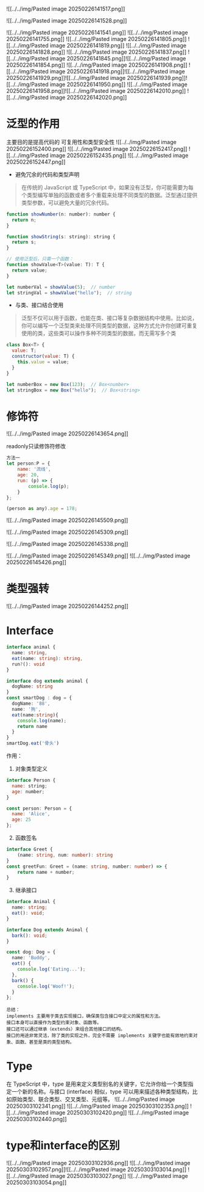 ![[../../img/Pasted image 20250226141517.png]]

![[../../img/Pasted image 20250226141528.png]]

![[../../img/Pasted image 20250226141541.png]]
![[../../img/Pasted image 20250226141755.png]]
![[../../img/Pasted image 20250226141805.png]]
![[../../img/Pasted image 20250226141819.png]]
![[../../img/Pasted image 20250226141828.png]]
![[../../img/Pasted image 20250226141837.png]]
![[../../img/Pasted image 20250226141845.png]]![[../../img/Pasted image 20250226141854.png]]
![[../../img/Pasted image 20250226141908.png]]
![[../../img/Pasted image 20250226141918.png]]![[../../img/Pasted image 20250226141929.png]]![[../../img/Pasted image 20250226141939.png]]![[../../img/Pasted image 20250226141950.png]]
![[../../img/Pasted image 20250226141958.png]]![[../../img/Pasted image 20250226142010.png]]
![[../../img/Pasted image 20250226142020.png]]

# 泛型的作用
主要目的是提高代码的 可复用性和类型安全性
![[../../img/Pasted image 20250226152400.png]]
![[../../img/Pasted image 20250226152417.png]]
![[../../img/Pasted image 20250226152435.png]]
![[../../img/Pasted image 20250226152447.png]]


* 避免冗余的代码和类型声明
>在传统的 JavaScript 或 TypeScript 中，如果没有泛型，你可能需要为每个类型编写单独的函数或者多个重载来处理不同类型的数据。泛型通过提供类型参数，可以避免大量的冗余代码。
~~~js
function showNumber(n: number): number {
  return n;
}

function showString(s: string): string {
  return s;
}

// 使用泛型后，只需一个函数：
function showValue<T>(value: T): T {
  return value;
}

let numberVal = showValue(5);  // number
let stringVal = showValue("hello");  // string
~~~
* 与类、接口结合使用
>泛型不仅可以用于函数，也能在类、接口等复杂数据结构中使用。比如说，你可以编写一个泛型类来处理不同类型的数据，这种方式允许你创建可重复使用的类，这些类可以操作多种不同类型的数据，而无需写多个类

~~~js
class Box<T> {
  value: T;
  constructor(value: T) {
    this.value = value;
  }
}

let numberBox = new Box(123);  // Box<number>
let stringBox = new Box("hello");  // Box<string>
~~~

# 修饰符
![[../../img/Pasted image 20250226143654.png]]

readonly只读修饰符修改
~~~js
方法一
let person:P = {
    name: '流线',
    age: 20,
    run: (p) => {
        console.log(p);
    }
};

(person as any).age = 178;
~~~
![[../../img/Pasted image 20250226145509.png]]

![[../../img/Pasted image 20250226145309.png]]

![[../../img/Pasted image 20250226145338.png]]

![[../../img/Pasted image 20250226145349.png]]
![[../../img/Pasted image 20250226145426.png]]
# 类型强转
![[../../img/Pasted image 20250226144252.png]]


# Interface
~~~ts
interface animal {
  name: string,
  eat(name: string): string,
  run?(): void
}

interface dog extends animal {
  dogName: string
}
const smartDog : dog = {
  dogName: '88',
  name: '狗',
  eat(name:string){
    console.log(name);
    return name
  }
}
smartDog.eat('骨头')
~~~
作用：
1. 对象类型定义
~~~js
interface Person {
  name: string;
  age: number;
}

const person: Person = {
  name: 'Alice',
  age: 25
};
~~~

2. 函数签名
~~~ts
interface Greet {
	(name: string, num: number): string
}
const greetFun: Greet = (name: string, number: number) => {
	return name + number;
}
~~~

3. 继承接口
~~~ts
interface Animal {
  name: string;
  eat(): void;
}

interface Dog extends Animal {
  bark(): void;
}

const dog: Dog = {
  name: 'Buddy',
  eat() {
    console.log('Eating...');
  },
  bark() {
    console.log('Woof!');
  }
};
~~~

~~~
总结：
implements 主要用于类去实现接口，确保类包含接口中定义的属性和方法。
接口本身可以直接作为类型约束对象、函数等。
接口还可以通过继承（extends）来组合其他接口的结构。
接口的用途非常灵活，除了类的实现之外，完全不需要 implements 关键字也能有效地约束对象、函数、甚至是类的类型结构。
~~~

# Type
在 TypeScript 中，type 是用来定义类型别名的关键字，它允许你给一个类型指定一个新的名称。与接口 (interface) 相似，type 可以用来描述各种类型结构，比如原始类型、联合类型、交叉类型、元组等。
![[../../img/Pasted image 20250303102341.png]]
![[../../img/Pasted image 20250303102353.png]]
![[../../img/Pasted image 20250303102420.png]]
![[../../img/Pasted image 20250303102440.png]]

# type和interface的区别
![[../../img/Pasted image 20250303102936.png]]
![[../../img/Pasted image 20250303102957.png]]![[../../img/Pasted image 20250303103014.png]]
![[../../img/Pasted image 20250303103027.png]]
![[../../img/Pasted image 20250303103054.png]]
